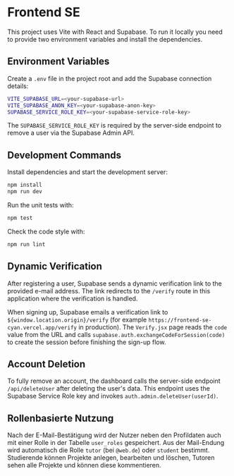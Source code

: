 # Frontend SE

This project uses Vite with React and Supabase. To run it locally you need to provide two environment variables and install the dependencies.

## Environment Variables

Create a `.env` file in the project root and add the Supabase connection details:

```bash
VITE_SUPABASE_URL=<your-supabase-url>
VITE_SUPABASE_ANON_KEY=<your-supabase-anon-key>
SUPABASE_SERVICE_ROLE_KEY=<your-supabase-service-role-key>
```

The `SUPABASE_SERVICE_ROLE_KEY` is required by the server-side endpoint to remove a user via the Supabase Admin API.

## Development Commands

Install dependencies and start the development server:

```bash
npm install
npm run dev
```

Run the unit tests with:

```bash
npm test
```

Check the code style with:

```bash
npm run lint
```

## Dynamic Verification

After registering a user, Supabase sends a dynamic verification link to the provided e-mail address. The link redirects to the `/verify` route in this application where the verification is handled.

When signing up, Supabase emails a verification link to `${window.location.origin}/verify` (for example `https://frontend-se-cyan.vercel.app/verify` in production). The `Verify.jsx` page reads the `code` value from the URL and calls `supabase.auth.exchangeCodeForSession(code)` to create the session before finishing the sign-up flow.

## Account Deletion

To fully remove an account, the dashboard calls the server-side endpoint `/api/deleteUser` after deleting the user's data. This endpoint uses the Supabase Service Role key and invokes `auth.admin.deleteUser(userId)`.

## Rollenbasierte Nutzung

Nach der E-Mail-Bestätigung wird der Nutzer neben den Profildaten auch mit einer Rolle in der Tabelle `user_roles` gespeichert. Aus der Mail-Endung wird automatisch die Rolle `tutor` (bei `@web.de`) oder `student` bestimmt. Studierende können Projekte anlegen, bearbeiten und löschen, Tutoren sehen alle Projekte und können diese kommentieren.
